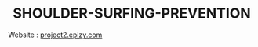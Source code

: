 <h1 align='center'>
    SHOULDER-SURFING-PREVENTION
</h1>

<p>
    Website : 
    <a href='https://project2.dprojects.epizy.com'>
        project2.epizy.com
    </a>
</p>
